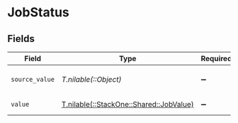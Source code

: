 # JobStatus


## Fields

| Field                                                                      | Type                                                                       | Required                                                                   | Description                                                                | Example                                                                    |
| -------------------------------------------------------------------------- | -------------------------------------------------------------------------- | -------------------------------------------------------------------------- | -------------------------------------------------------------------------- | -------------------------------------------------------------------------- |
| `source_value`                                                             | *T.nilable(::Object)*                                                      | :heavy_minus_sign:                                                         | The source value of the job status.                                        | Published                                                                  |
| `value`                                                                    | [T.nilable(::StackOne::Shared::JobValue)](../../models/shared/jobvalue.md) | :heavy_minus_sign:                                                         | The status of the job.                                                     | published                                                                  |